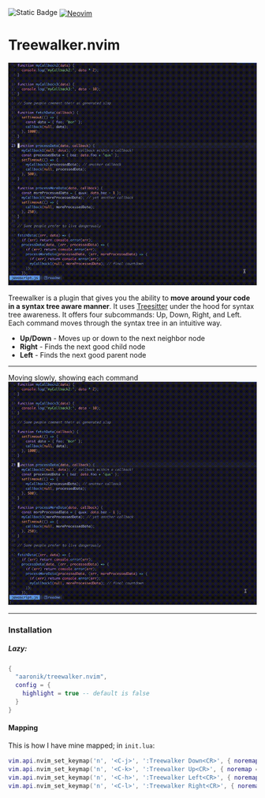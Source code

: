 <span style="height: 20px;">
  <img alt="Static Badge" src="https://img.shields.io/badge/100%25_lua-purple" style="height: 20px;">
</span>
<a href="https://neovim.io/" style="vertical-align: middle;"><img src="https://img.shields.io/badge/NeoVim-%2357A143.svg?&amp;style=for-the-badge&amp;logo=neovim&amp;logoColor=white" alt="Neovim" style="height: 20px;"></a>

# Treewalker.nvim

![A demo of moving around some code quickly using the plugin](static/fast_demo.gif)

Treewalker is a plugin that gives you the ability to **move around your code in a syntax tree aware manner**.
It uses [Treesitter](https://github.com/tree-sitter/tree-sitter) under the hood for syntax tree awareness.
It offers four subcommands: Up, Down, Right, and Left. Each command moves through the syntax tree
in an intuitive way.

* **Up/Down** - Moves up or down to the next neighbor node
* **Right** - Finds the next good child node
* **Left** - Finds the next good parent node

---

Moving slowly, showing each command
![A demo of moving around some code slowly typing out each command](static/slow_demo.gif)

---

### Installation

##### Lazy:
```lua
{
  "aaronik/treewalker.nvim",
  config = {
    highlight = true -- default is false
  }
}
```

#### Mapping

This is how I have mine mapped; in `init.lua`:

```lua
vim.api.nvim_set_keymap('n', '<C-j>', ':Treewalker Down<CR>', { noremap = true })
vim.api.nvim_set_keymap('n', '<C-k>', ':Treewalker Up<CR>', { noremap = true })
vim.api.nvim_set_keymap('n', '<C-h>', ':Treewalker Left<CR>', { noremap = true })
vim.api.nvim_set_keymap('n', '<C-l>', ':Treewalker Right<CR>', { noremap = true })
```
